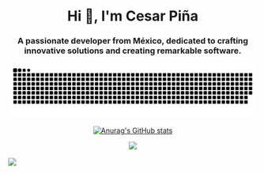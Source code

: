 
<h1 align="center">Hi 👋, I'm Cesar Piña</h1>
<h3 align="center">A passionate developer from México, dedicated to crafting innovative solutions and creating remarkable software. </h3>
<div align="center">
  <img  src="https://github.com/1999AZZAR/1999AZZAR/blob/main/resources/img/grid-snake.svg"
       alt="snake" /></a>
</div>

<div align=center>
  
[![Anurag's GitHub stats](https://github-readme-stats.vercel.app/api?username=Cesarpinagon&hide=stars,issues&show=prs_merged&show_icons=true&theme=dracula)](https://github.com/anuraghazra/github-readme-stats)

</div>

<p align="center">
  <a href="https://skillicons.dev">
    <img src="https://skillicons.dev/icons?i=git,cpp,css,discord,github,html,js,linux,mysql,py,vscode,bootstrap&perline=6" />
  </a>
</p>

<img src="https://user-images.githubusercontent.com/73097560/115834477-dbab4500-a447-11eb-908a-139a6edaec5c.gif">

